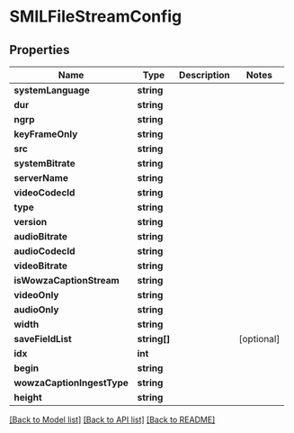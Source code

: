 # SMILFileStreamConfig

## Properties
Name | Type | Description | Notes
------------ | ------------- | ------------- | -------------
**systemLanguage** | **string** |  | 
**dur** | **string** |  | 
**ngrp** | **string** |  | 
**keyFrameOnly** | **string** |  | 
**src** | **string** |  | 
**systemBitrate** | **string** |  | 
**serverName** | **string** |  | 
**videoCodecId** | **string** |  | 
**type** | **string** |  | 
**version** | **string** |  | 
**audioBitrate** | **string** |  | 
**audioCodecId** | **string** |  | 
**videoBitrate** | **string** |  | 
**isWowzaCaptionStream** | **string** |  | 
**videoOnly** | **string** |  | 
**audioOnly** | **string** |  | 
**width** | **string** |  | 
**saveFieldList** | **string[]** |  | [optional] 
**idx** | **int** |  | 
**begin** | **string** |  | 
**wowzaCaptionIngestType** | **string** |  | 
**height** | **string** |  | 

[[Back to Model list]](../README.md#documentation-for-models) [[Back to API list]](../README.md#documentation-for-api-endpoints) [[Back to README]](../README.md)


